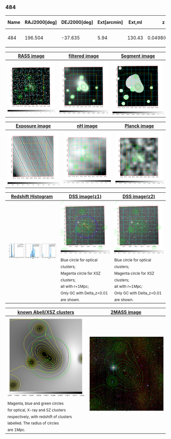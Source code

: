 <div STYLE="page-break-after: always;"></div>

### 484

|Name|RAJ2000[deg]|DEJ2000[deg] |Ext[arcmin]| Ext,ml | z | z_src| C|GC(XSZ,Delta_z<0.01)| GC(OPT,Delta_z<0.01)|GC| R_sig[arcmin] | R500[arcmin] | R500[Mpc]| CRsig[c/s] | CR500[c/s] |L500[1E44 erg/s]|F500[1E-12 erg/s/cm^2]| M500[1E14 Msun]|Tx[keV]|Cnt_sig|Beta|Rc[arcmin]|Comment|Alias|
|---|---|---|---|---|---|------|---|--------|---------|----------|---|---|---|---|---|---|---|---|---|---|---|---|---|---|
|484| 196.504| -37.635| 5.94| 130.43| 0.0498(0.005)| z1, z_xsz| B| MCXC| A, W| A, MCXC, N, W| 21.244| 14.061| 0.822| 0.512(0.089)| 0.485(0.084)| 0.504(0.052)| 8.601(0.891)| 1.65(0.09)| 2.97(0.10)| 189.3| 0.796(-0.092+0.110)| 7.413(-1.232+1.313)| -| k539|

|[RASS image](../image/484/484_img.pdf)|[filtered image](../image/484/484_fil.pdf)|[Segment image](../image/484/484_seg.pdf)|
|-------------------|--------------------|-------------------|
| <img src="../image/484/484_img.png" width="300">  | <img src="../image/484/484_fil.png" width="300">   | <img src="../image/484/484_seg.png" width="300">  |

|[Exposure image](../image/484/484_mex.pdf)| [nH image](../image/484/484_nh.pdf)| [Planck image](../image/484/484_p.pdf)|
|-------------------|--------------------|-------------------|
|<img src="../image/484/484_mex.png" width="300">   | <img src="../image/484/484_nh.png" width="300">    | <img src="../image/484/484_p.png" width="300"> |

|[Redshift Histogram](../image/484/484_zg.pdf) | [DSS image(z1)](../image/484/484_dss_z1.pdf)      |  [DSS image(z2)](../image/484/484_dss_z2.pdf)    |
|-------------------|--------------------|-------------------|
|<img src="../image/484/484_zg.png" width="300"> |<img src="../image/484/484_dss_z1.png" width="300"> <sub><br>Blue circle for optical clusters; <br>Magenta circle for XSZ clusters; <br>all with r=1Mpc; <br>Only GC with Delta_z<0.01 are shown. </sub>| <img src="../image/484/484_dss_z2.png" width="300"><sub><br>Blue circle for optical clusters; <br>Magenta circle for XSZ clusters; <br>all with r=1Mpc; <br>Only GC with Delta_z<0.01 are shown. </sub> |

|[known Abell/XSZ clusters](../image/484/484_gc.pdf) | [2MASS image](../image/484/484_2mass.pdf)      |
|-------------------|-------------------|
|<img src=../image/484/484_gc.png width="300"> <br><sub>Magenta, blue and green circles <br>for optical, X-ray and SZ clusters <br>respectively, with redshift of clusters <br>labelled. The radius of circles <br>are 1Mpc.</sub>|<img src="../image/484/484_2mass.png" width="300">  |




